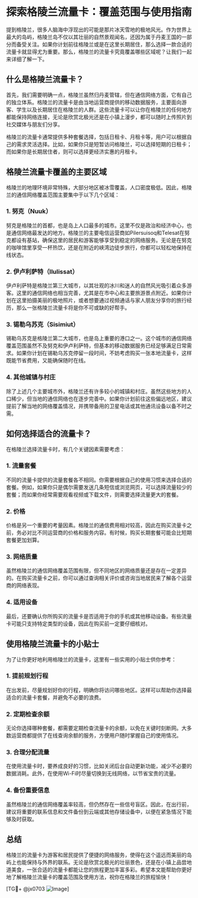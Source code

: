 # 探索格陵兰流量卡：覆盖范围与使用指南

提到格陵兰，很多人脑海中浮现出的可能是那片冰天雪地的极地风光。作为世界上最大的岛屿，格陵兰岛不仅以其壮丽的自然景观闻名，还因为属于丹麦王国的一部分而备受关注。如果你计划前往格陵兰或是在这里长期居住，那么选择一款合适的流量卡就显得尤为重要。那么，格陵兰的流量卡究竟覆盖哪些区域呢？让我们一起来详细了解一下。

## 什么是格陵兰流量卡？

首先，我们需要明确一点，格陵兰虽然归丹麦管辖，但在通信网络方面，它有自己的独立体系。格陵兰的流量卡是由当地运营商提供的移动数据服务，主要面向游客、学生以及长期居住在格陵兰的人群。这些流量卡可以让你在格陵兰的任何地方都能保持网络连接，无论是欣赏北极光还是在小镇上漫步，都可以随时上传照片到社交媒体与朋友们分享。

格陵兰的流量卡通常提供多种套餐选择，包括日租卡、月租卡等，用户可以根据自己的需求灵活选择。比如，如果你只是短暂访问格陵兰，可以选择短期的日租卡；而如果你是长期居住者，则可以选择更经济实惠的月租卡。

## 格陵兰流量卡覆盖的主要区域

格陵兰的地理环境非常特殊，大部分地区被冰雪覆盖，人口密度极低。因此，格陵兰的通信网络覆盖范围主要集中于以下几个区域：

### 1. **努克（Nuuk）**
努克是格陵兰的首都，也是岛上人口最多的城市。这里不仅是政治和经济中心，也是通信网络最发达的地方。格陵兰的主要电信运营商如Pilersuisoq和Telesat在努克都设有基站，确保这里的居民和游客能够享受到稳定的网络服务。无论是在努克的咖啡馆里享受一杯热饮，还是在附近的峡湾边徒步旅行，你都可以轻松地保持在线状态。

### 2. **伊卢利萨特（Ilulissat）**
伊卢利萨特是格陵兰第三大城市，以其壮观的冰川和迷人的自然风光吸引着众多游客。这里的通信网络也相当完善，尤其是在市中心和主要旅游景点附近。如果你计划在这里拍摄美丽的极地照片，或者想要通过视频通话与家人朋友分享你的旅行经历，那么一张格陵兰流量卡将是你不可或缺的好帮手。

### 3. **锡勒乌苏克（Sisimiut）**
锡勒乌苏克是格陵兰第二大城市，也是岛上重要的港口之一。这个城市的通信网络覆盖范围虽然不及努克和伊卢利萨特，但基本的移动数据服务已经足够满足日常需求。如果你计划在锡勒乌苏克停留一段时间，不妨考虑购买一张本地流量卡，这样既能节省费用，又能确保随时在线。

### 4. **其他城镇与村庄**
除了上述几个主要城市外，格陵兰还有许多较小的城镇和村庄。虽然这些地方的人口稀少，但当地的通信网络也在逐步完善中。如果你计划前往这些偏远地区，建议提前了解当地的网络覆盖情况，并携带备用的卫星电话或其他通讯设备以备不时之需。

## 如何选择适合的流量卡？

在格陵兰选择流量卡时，有几个关键因素需要考虑：

### 1. **流量套餐**
不同的流量卡提供的流量套餐各不相同。你需要根据自己的使用习惯来选择合适的套餐。例如，如果你只是偶尔需要发送几条短信或浏览网页，可以选择流量较少的套餐；而如果你经常需要观看视频或下载文件，则需要选择流量更大的套餐。

### 2. **价格**
价格是另一个重要的考量因素。格陵兰的通信费用相对较高，因此在购买流量卡之前，务必对比不同运营商的价格和服务内容。有时候，购买长期套餐可能会比短期套餐更加划算。

### 3. **网络质量**
虽然格陵兰的通信网络覆盖范围有限，但不同地区的网络质量还是存在一定差异的。在购买流量卡之前，你可以通过查询相关评价或咨询当地居民来了解各个运营商的网络表现。

### 4. **适用设备**
最后，还要确认你所购买的流量卡是否适用于你的手机或其他移动设备。有些流量卡可能只支持特定类型的设备，因此在购买前一定要仔细核对。

## 使用格陵兰流量卡的小贴士

为了让你更好地利用格陵兰的流量卡，这里有一些实用的小贴士供你参考：

### 1. **提前规划行程**
在出发前，尽量规划好你的行程，明确你将访问哪些地区。这样可以帮助你选择最适合的流量卡套餐，并避免不必要的浪费。

### 2. **定期检查余额**
无论你选择哪种套餐，都需要定期检查流量卡的余额，以免在关键时刻断网。大多数运营商都提供了在线查询余额的服务，方便用户随时掌握自己的使用情况。

### 3. **合理分配流量**
在使用流量卡时，要养成良好的习惯，比如关闭后台自动更新功能，减少不必要的数据消耗。此外，在使用Wi-Fi时尽量切换到无线网络，以节省宝贵的流量。

### 4. **备份重要信息**
虽然格陵兰的通信网络覆盖率较高，但仍然存在一些信号盲区。因此，在出行前，建议将重要的联系信息和文件备份到云端或其他存储设备中，以便在紧急情况下能够及时获取。

## 总结

格陵兰的流量卡为游客和居民提供了便捷的网络服务，使得在这个遥远而美丽的岛屿上也能保持与外界的联系。无论是欣赏北极光的壮丽景色，还是在小镇上品尝地道美食，一张合适的流量卡都能让您的旅程更加丰富多彩。希望本文能帮助你更好地了解格陵兰流量卡的覆盖范围及使用方法，祝你在格陵兰的旅程愉快！

[TG💪+ @jx0703 ![Image](https://github.com/user-attachments/assets/dbca1d08-cadb-493c-b0ec-ad6f7a83f270)]